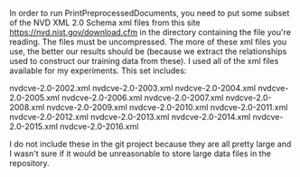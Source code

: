 In order to run PrintPreprocessedDocuments, you need to put some subset of the NVD XML 2.0 Schema xml files from this site https://nvd.nist.gov/download.cfm in the directory containing the file you're reading.  The files must be uncompressed.  The more of these xml files you use, the better our results should be (because we extract the relationships used to construct our training data from these).  I used all of the xml files available for my experiments.  This set includes:

nvdcve-2.0-2002.xml
nvdcve-2.0-2003.xml
nvdcve-2.0-2004.xml
nvdcve-2.0-2005.xml
nvdcve-2.0-2006.xml
nvdcve-2.0-2007.xml
nvdcve-2.0-2008.xml
nvdcve-2.0-2009.xml
nvdcve-2.0-2010.xml
nvdcve-2.0-2011.xml
nvdcve-2.0-2012.xml
nvdcve-2.0-2013.xml
nvdcve-2.0-2014.xml
nvdcve-2.0-2015.xml
nvdcve-2.0-2016.xml


I do not include these in the git project because they are all pretty large and I wasn't sure if it would be unreasonable to store large data files in the repository.

